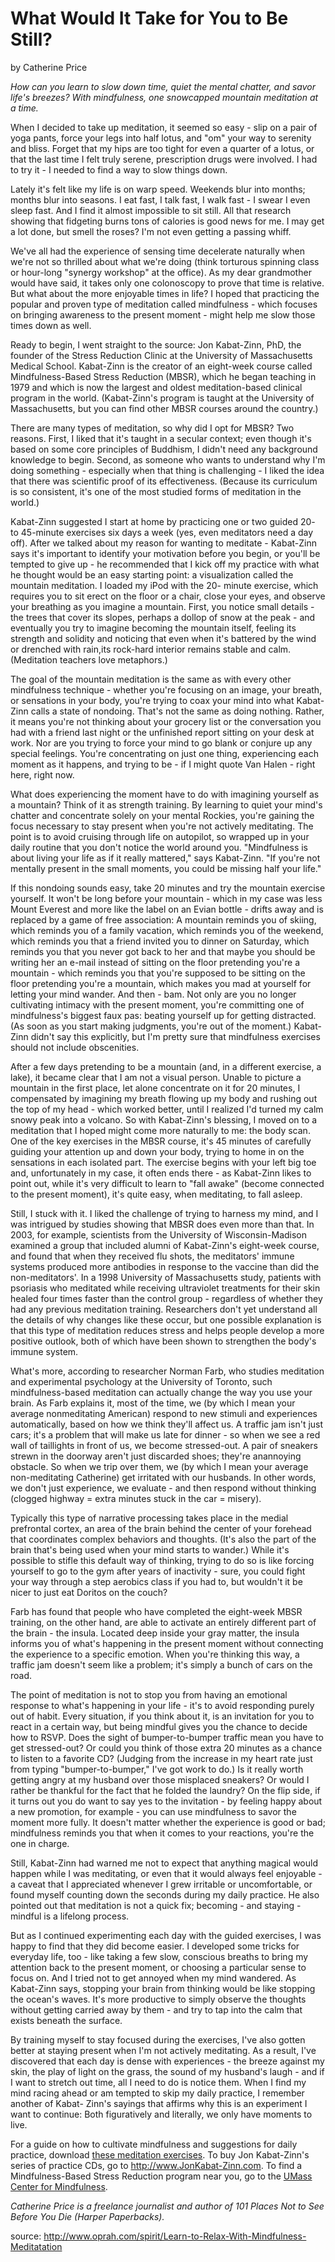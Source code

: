 What Would It Take for You to Be Still?
=======================================
by Catherine Price

_How can you learn to slow down time, quiet the mental
chatter, and savor life's breezes? With mindfulness, one
snowcapped mountain meditation at a time._

When I decided to take up meditation, it seemed
so easy - slip on a pair of yoga pants, force your legs
into half lotus, and "om" your way to serenity and
bliss. Forget that my hips are too tight for even a
quarter of a lotus, or that the last time I felt truly
serene, prescription drugs were involved. I had to try
it - I needed to find a way to slow things down.

Lately it's felt like my life is on warp speed.
Weekends blur into months; months blur into
seasons. I eat fast, I talk fast, I walk fast - I swear I
even sleep fast. And I find it almost impossible to sit
still. All that research showing that fidgeting burns
tons of calories is good news for me. I may get a lot
done, but smell the roses? I'm not even getting a
passing whiff.

We've all had the experience of sensing time
decelerate naturally when we're not so thrilled about
what we're doing (think torturous spinning class or
hour-long "synergy workshop" at the office). As my
dear grandmother would have said, it takes only one
colonoscopy to prove that time is relative. But what
about the more enjoyable times in life? I hoped that
practicing the popular and proven type of meditation
called mindfulness - which focuses on bringing
awareness to the present moment - might help me
slow those times down as well.

Ready to begin, I went straight to the source: Jon
Kabat-Zinn, PhD, the founder of the Stress Reduction
Clinic at the University of Massachusetts Medical
School. Kabat-Zinn is the creator of an eight-week
course called Mindfulness-Based Stress Reduction
(MBSR), which he began teaching in 1979 and which
is now the largest and oldest meditation-based
clinical program in the world. (Kabat-Zinn's program
is taught at the University of Massachusetts, but you
can find other MBSR courses around the country.)

There are many types of meditation, so why did I
opt for MBSR? Two reasons. First, I liked that it's
taught in a secular context; even though it's based on
some core principles of Buddhism, I didn't need any
background knowledge to begin. Second, as someone
who wants to understand why I'm doing something -
especially when that thing is challenging - I liked the
idea that there was scientific proof of its
effectiveness. (Because its curriculum is so
consistent, it's one of the most studied forms of
meditation in the world.)

Kabat-Zinn suggested I start at home by
practicing one or two guided 20- to 45-minute
exercises six days a week (yes, even meditators need
a day off). After we talked about my reason for
wanting to meditate - Kabat-Zinn says it's important
to identify your motivation before you begin, or
you'll be tempted to give up - he recommended that I
kick off my practice with what he thought would be
an easy starting point: a visualization called the
mountain meditation. I loaded my iPod with the 20-
minute exercise, which requires you to sit erect on the
floor or a chair, close your eyes, and observe your
breathing as you imagine a mountain. First, you
notice small details - the trees that cover its slopes,
perhaps a dollop of snow at the peak - and eventually
you try to imagine becoming the mountain itself,
feeling its strength and solidity and noticing that even
when it's battered by the wind or drenched with rain,its rock-hard interior remains stable and calm.
(Meditation teachers love metaphors.)

The goal of the mountain meditation is the same
as with every other mindfulness technique - whether
you're focusing on an image, your breath, or
sensations in your body, you're trying to coax your
mind into what Kabat-Zinn calls a state of nondoing.
That's not the same as doing nothing. Rather, it means
you're not thinking about your grocery list or the
conversation you had with a friend last night or the
unfinished report sitting on your desk at work. Nor
are you trying to force your mind to go blank or
conjure up any special feelings. You're concentrating
on just one thing, experiencing each moment as it
happens, and trying to be - if I might quote Van Halen -
right here, right now.

What does experiencing the moment have to do
with imagining yourself as a mountain? Think of it as
strength training. By learning to quiet your mind's
chatter and concentrate solely on your mental
Rockies, you're gaining the focus necessary to stay
present when you're not actively meditating. The
point is to avoid cruising through life on autopilot, so
wrapped up in your daily routine that you don't notice
the world around you. "Mindfulness is about living
your life as if it really mattered," says Kabat-Zinn. "If
you're not mentally present in the small moments,
you could be missing half your life."

If this nondoing sounds easy, take 20 minutes and
try the mountain exercise yourself. It won't be long
before your mountain - which in my case was less
Mount Everest and more like the label on an Evian
bottle - drifts away and is replaced by a game of free
association: A mountain reminds you of skiing,
which reminds you of a family vacation, which
reminds you of the weekend, which reminds you that
a friend invited you to dinner on Saturday, which
reminds you that you never got back to her and that
maybe you should be writing her an e-mail instead of
sitting on the floor pretending you're a mountain -
which reminds you that you're supposed to be sitting
on the floor pretending you're a mountain, which
makes you mad at yourself for letting your mind
wander. And then - bam. Not only are you no longer
cultivating intimacy with the present moment, you're
committing one of mindfulness's biggest faux pas:
beating yourself up for getting distracted. (As soon as
you start making judgments, you're out of the
moment.) Kabat-Zinn didn't say this explicitly, but
I'm pretty sure that mindfulness exercises should not
include obscenities.

After a few days pretending to be a mountain
(and, in a different exercise, a lake), it became clear
that I am not a visual person. Unable to picture a
mountain in the first place, let alone concentrate on it
for 20 minutes, I compensated by imagining my
breath flowing up my body and rushing out the top of
my head - which worked better, until I realized I'd
turned my calm snowy peak into a volcano. So with
Kabat-Zinn's blessing, I moved on to a meditation
that I hoped might come more naturally to me: the
body scan. One of the key exercises in the MBSR
course, it's 45 minutes of carefully guiding your
attention up and down your body, trying to home in
on the sensations in each isolated part. The exercise
begins with your left big toe and, unfortunately in my
case, it often ends there - as Kabat-Zinn likes to point
out, while it's very difficult to learn to "fall awake"
(become connected to the present moment), it's quite
easy, when meditating, to fall asleep.

Still, I stuck with it. I liked the challenge of trying
to harness my mind, and I was intrigued by studies
showing that MBSR does even more than that. In
2003, for example, scientists from the University of
Wisconsin-Madison examined a group that included
alumni of Kabat-Zinn's eight-week course, and found
that when they received flu shots, the meditators'
immune systems produced more antibodies in
response to the vaccine than did the non-meditators'.
In a 1998 University of Massachusetts study, patients
with psoriasis who meditated while receiving
ultraviolet treatments for their skin healed four times
faster than the control group - regardless of whether
they had any previous meditation training.
Researchers don't yet understand all the details of
why changes like these occur, but one possible
explanation is that this type of meditation reduces
stress and helps people develop a more positive
outlook, both of which have been shown to
strengthen the body's immune system.

What's more, according to researcher Norman
Farb, who studies meditation and experimental
psychology at the University of Toronto, such
mindfulness-based meditation can actually change
the way you use your brain. As Farb explains it, most
of the time, we (by which I mean your average
nonmeditating American) respond to new stimuli and
experiences automatically, based on how we think
they'll affect us. A traffic jam isn't just cars; it's a
problem that will make us late for dinner - so when
we see a red wall of taillights in front of us, we
become stressed-out. A pair of sneakers strewn in the
doorway aren't just discarded shoes; they're anannoying obstacle. So when we trip over them, we
(by which I mean your average non-meditating
Catherine) get irritated with our husbands. In other
words, we don't just experience, we evaluate - and
then respond without thinking (clogged highway =
extra minutes stuck in the car = misery).

Typically this type of narrative processing takes
place in the medial prefrontal cortex, an area of the
brain behind the center of your forehead that
coordinates complex behaviors and thoughts. (It's
also the part of the brain that's being used when your
mind starts to wander.) While it's possible to stifle
this default way of thinking, trying to do so is like
forcing yourself to go to the gym after years of
inactivity - sure, you could fight your way through a
step aerobics class if you had to, but wouldn't it be
nicer to just eat Doritos on the couch?

Farb has found that people who have completed
the eight-week MBSR training, on the other hand, are
able to activate an entirely different part of the brain -
the insula. Located deep inside your gray matter, the
insula informs you of what's happening in the present
moment without connecting the experience to a
specific emotion. When you're thinking this way, a
traffic jam doesn't seem like a problem; it's simply a
bunch of cars on the road.

The point of meditation is not to stop you from
having an emotional response to what's happening in
your life - it's to avoid responding purely out of habit.
Every situation, if you think about it, is an invitation
for you to react in a certain way, but being mindful
gives you the chance to decide how to RSVP. Does
the sight of bumper-to-bumper traffic mean you have
to get stressed-out? Or could you think of those extra
20 minutes as a chance to listen to a favorite CD?
(Judging from the increase in my heart rate just from
typing "bumper-to-bumper," I've got work to do.) Is
it really worth getting angry at my husband over those
misplaced sneakers? Or would I rather be thankful for
the fact that he folded the laundry? On the flip side,
if it turns out you do want to say yes to the invitation -
    by feeling happy about a new promotion, for
example - you can use mindfulness to savor the
moment more fully. It doesn't matter whether the
experience is good or bad; mindfulness reminds you
that when it comes to your reactions, you're the one
in charge.

Still, Kabat-Zinn had warned me not to expect
that anything magical would happen while I was
meditating, or even that it would always feel
enjoyable - a caveat that I appreciated whenever I
grew irritable or uncomfortable, or found myself
counting down the seconds during my daily practice.
He also pointed out that meditation is not a quick fix;
becoming - and staying - mindful is a lifelong
process.

But as I continued experimenting each day with
the guided exercises, I was happy to find that they did
become easier. I developed some tricks for everyday
life, too - like taking a few slow, conscious breaths to
bring my attention back to the present moment, or
choosing a particular sense to focus on. And I tried
not to get annoyed when my mind wandered. As
Kabat-Zinn says, stopping your brain from thinking
would be like stopping the ocean's waves. It's more
productive to simply observe the thoughts without
getting carried away by them - and try to tap into the
calm that exists beneath the surface.

By training myself to stay focused during the
exercises, I've also gotten better at staying present
when I'm not actively meditating. As a result, I've
discovered that each day is dense with experiences -
the breeze against my skin, the play of light on the
grass, the sound of my husband's laugh - and if I want
to stretch out time, all I need to do is notice them.
When I find my mind racing ahead or am tempted to
skip my daily practice, I remember another of Kabat-
Zinn's sayings that affirms why this is an experiment
I want to continue: Both figuratively and literally, we
only have moments to live.

For a guide on how to cultivate mindfulness and
suggestions for daily practice, download [these
meditation exercises][medexerc]. To buy Jon Kabat-Zinn's series
of practice CDs, go to <http://www.JonKabat-Zinn.com>. To find a
Mindfulness-Based Stress Reduction program near
you, go to the [UMass Center for Mindfulness][umass].

_Catherine Price is a freelance journalist and author
of 101 Places Not to See Before You Die (Harper
Paperbacks)._

source: <http://www.oprah.com/spirit/Learn-to-Relax-With-Mindfulness-Meditatation>

[medexerc]: http://www.oprah.com/spirit/Mindfulness-Meditation-by-Jon-Kabat-Zinn
[umass]: http://www.umassmed.edu/cfm/stress-reduction/

